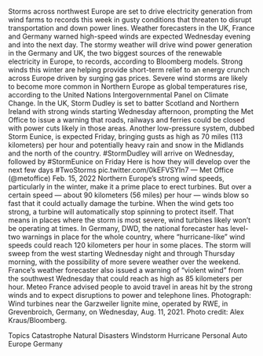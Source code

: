 Storms across northwest Europe are set to drive electricity generation from wind farms to records this week in gusty conditions that threaten to disrupt transportation and down power lines.
Weather forecasters in the UK, France and Germany warned high-speed winds are expected Wednesday evening and into the next day. The stormy weather will drive wind power generation in the Germany and UK, the two biggest sources of the renewable electricity in Europe, to records, according to Bloomberg models.
Strong winds this winter are helping provide short-term relief to an energy crunch across Europe driven by surging gas prices. Severe wind storms are likely to become more common in Northern Europe as global temperatures rise, according to the United Nations Intergovernmental Panel on Climate Change.
In the UK, Storm Dudley is set to batter Scotland and Northern Ireland with strong winds starting Wednesday afternoon, prompting the Met Office to issue a warning that roads, railways and ferries could be closed with power cuts likely in those areas. Another low-pressure system, dubbed Storm Eunice, is expected Friday, bringing gusts as high as 70 miles (113 kilometers) per hour and potentially heavy rain and snow in the Midlands and the north of the country.
#StormDudley will arrive on Wednesday, followed by #StormEunice on Friday
Here is how they will develop over the next few days #TwoStorms pic.twitter.com/0kEFVSYIn7
— Met Office (@metoffice) Feb. 15, 2022
Northern Europe’s strong wind speeds, particularly in the winter, make it a prime place to erect turbines. But over a certain speed — about 90 kilometers (56 miles) per hour — winds blow so fast that it could actually damage the turbine. When the wind gets too strong, a turbine will automatically stop spinning to protect itself. That means in places where the storm is most severe, wind turbines likely won’t be operating at times.
In Germany, DWD, the national forecaster has level-two warnings in place for the whole country, where “hurricane-like” wind speeds could reach 120 kilometers per hour in some places. The storm will sweep from the west starting Wednesday night and through Thursday morning, with the possibility of more severe weather over the weekend.
France’s weather forecaster also issued a warning of “violent wind” from the southwest Wednesday that could reach as high as 85 kilometers per hour. Meteo France advised people to avoid travel in areas hit by the strong winds and to expect disruptions to power and telephone lines.
Photograph: Wind turbines near the Garzweiler lignite mine, operated by RWE, in Grevenbroich, Germany, on Wednesday, Aug. 11, 2021. Photo credit: Alex Kraus/Bloomberg.

Topics
Catastrophe
Natural Disasters
Windstorm
Hurricane
Personal Auto
Europe
Germany
